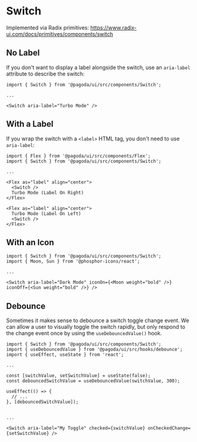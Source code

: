 # Switch

Implemented via Radix primitives: https://www.radix-ui.com/docs/primitives/components/switch

## No Label

If you don't want to display a label alongside the switch, use an `aria-label` attribute to describe the switch:

```tsx
import { Switch } from '@pagoda/ui/src/components/Switch';

...

<Switch aria-label="Turbo Mode" />
```

## With a Label

If you wrap the switch with a `<label>` HTML tag, you don't need to use `aria-label`:

```tsx
import { Flex } from '@pagoda/ui/src/components/Flex';
import { Switch } from '@pagoda/ui/src/components/Switch';

...

<Flex as="label" align="center">
  <Switch />
  Turbo Mode (Label On Right)
</Flex>

<Flex as="label" align="center">
  Turbo Mode (Label On Left)
  <Switch />
</Flex>
```

## With an Icon

```tsx
import { Switch } from '@pagoda/ui/src/components/Switch';
import { Moon, Sun } from '@phosphor-icons/react';

...

<Switch aria-label="Dark Mode" iconOn={<Moon weight="bold" />} iconOff={<Sun weight="bold" />} />
```

## Debounce

Sometimes it makes sense to debounce a switch toggle change event. We can allow a user to visually toggle the switch rapidly, but only respond to the change event once by using the `useDebouncedValue()` hook.

```tsx
import { Switch } from '@pagoda/ui/src/components/Switch';
import { useDebouncedValue } from '@pagoda/ui/src/hooks/debounce';
import { useEffect, useState } from 'react';

...

const [switchValue, setSwitchValue] = useState(false);
const debouncedSwitchValue = useDebouncedValue(switchValue, 300);

useEffect(() => {
  // ...
}, [debouncedSwitchValue]);


...

<Switch aria-label="My Toggle" checked={switchValue} onCheckedChange={setSwitchValue} />
```
